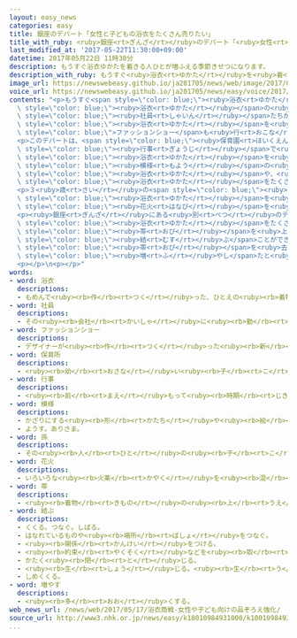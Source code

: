 ```yaml
---
layout: easy_news
categories: easy
title: 銀座のデパート「女性と子どもの浴衣をたくさん売りたい」
title_with_ruby: <ruby>銀座<rt>ぎんざ</rt></ruby>のデパート「<ruby>女性<rt>じょせい</rt></ruby>と<ruby>子<rt>こ</rt></ruby>どもの<ruby>浴衣<rt>ゆかた</rt></ruby>をたくさん<ruby>売<rt>う</rt></ruby>りたい」
last_modified_at: '2017-05-22T11:30:00+09:00'
datetime: 2017年05月22日 11時30分
description: もうすぐ浴衣ゆかたを着きる人ひとが増ふえる季節きせつになります。
description_with_ruby: もうすぐ<ruby>浴衣<rt>ゆかた</rt></ruby>を<ruby>着<rt>き</rt></ruby>る<ruby>人<rt>ひと</rt></ruby>が<ruby>増<rt>ふ</rt></ruby>える<ruby>季節<rt>きせつ</rt></ruby>になります。
image_url: https://newswebeasy.github.io/ja201705/news/web/image/2017/05/22/k10010984931000.jpg
voice_url: https://newswebeasy.github.io/ja201705/news/easy/voice/2017/05/22/k10010984931000.mp3
contents: "<p>もうすぐ<span style=\"color: blue;\"><ruby>浴衣<rt>ゆかた</rt></ruby></span>を<ruby>着<rt>き</rt></ruby>る<ruby>人<rt>ひと</rt></ruby>が<ruby>増<rt>ふ</rt></ruby>える<ruby>季節<rt>きせつ</rt></ruby>になります。<ruby>東京<rt>とうきょう</rt></ruby>の<ruby>銀座<rt>ぎんざ</rt></ruby>にあるデパートは、<span\
  \ style=\"color: blue;\"><ruby>浴衣<rt>ゆかた</rt></ruby></span>の<ruby>特別<rt>とくべつ</rt></ruby>な<ruby>売<rt>う</rt></ruby>り<ruby>場<rt>ば</rt></ruby>を<ruby>作<rt>つく</rt></ruby>りました。<span\
  \ style=\"color: blue;\"><ruby>社員<rt>しゃいん</rt></ruby></span>たちが<ruby>涼<rt>すず</rt></ruby>しそうな<ruby>色<rt>いろ</rt></ruby>の<span\
  \ style=\"color: blue;\"><ruby>浴衣<rt>ゆかた</rt></ruby></span>を<ruby>着<rt>き</rt></ruby>て<span\
  \ style=\"color: blue;\">ファッションショー</span>も<ruby>行<rt>おこな</rt></ruby>いました。</p>\n\
  <p>このデパートは、<span style=\"color: blue;\"><ruby>保育園<rt>ほいくえん</rt></ruby></span>などの<span\
  \ style=\"color: blue;\"><ruby>行事<rt>ぎょうじ</rt></ruby></span>で<ruby>子<rt>こ</rt></ruby>どもと<ruby>一緒<rt>いっしょ</rt></ruby>に<span\
  \ style=\"color: blue;\"><ruby>浴衣<rt>ゆかた</rt></ruby></span>を<ruby>着<rt>き</rt></ruby>る<ruby>人<rt>ひと</rt></ruby>が<ruby>増<rt>ふ</rt></ruby>えていると<ruby>考<rt>かんが</rt></ruby>えています。そして、<ruby>大人<rt>おとな</rt></ruby>と<ruby>同<rt>おな</rt></ruby>じ<span\
  \ style=\"color: blue;\"><ruby>模様<rt>もよう</rt></ruby></span>の<ruby>子<rt>こ</rt></ruby>どもの<span\
  \ style=\"color: blue;\"><ruby>浴衣<rt>ゆかた</rt></ruby></span>や、<ruby>子<rt>こ</rt></ruby>どもが<ruby>着<rt>き</rt></ruby>やすい<span\
  \ style=\"color: blue;\"><ruby>浴衣<rt>ゆかた</rt></ruby></span>をたくさん<ruby>売<rt>う</rt></ruby>っています。</p>\n\
  <p>３<ruby>歳<rt>さい</rt></ruby>の<span style=\"color: blue;\"><ruby>孫<rt>まご</rt></ruby></span>と<ruby>一緒<rt>いっしょ</rt></ruby>に<ruby>来<rt>き</rt></ruby>た<ruby>女性<rt>じょせい</rt></ruby>は「<ruby>家族<rt>かぞく</rt></ruby>で<span\
  \ style=\"color: blue;\"><ruby>浴衣<rt>ゆかた</rt></ruby></span>を<ruby>着<rt>き</rt></ruby>て<span\
  \ style=\"color: blue;\"><ruby>花火<rt>はなび</rt></ruby></span>を<ruby>見<rt>み</rt></ruby>に<ruby>行<rt>い</rt></ruby>きたいです」と<ruby>話<rt>はな</rt></ruby>していました。</p>\n\
  <p><ruby>銀座<rt>ぎんざ</rt></ruby>にある<ruby>別<rt>べつ</rt></ruby>のデパートは、<ruby>食事<rt>しょくじ</rt></ruby>に<ruby>行<rt>い</rt></ruby>くときなど<ruby>普通<rt>ふつう</rt></ruby>の<ruby>日<rt>ひ</rt></ruby>でも<ruby>着<rt>き</rt></ruby>ることができる<ruby>女性<rt>じょせい</rt></ruby>の<span\
  \ style=\"color: blue;\"><ruby>浴衣<rt>ゆかた</rt></ruby></span>をたくさん<ruby>用意<rt>ようい</rt></ruby>しています。かたい<span\
  \ style=\"color: blue;\"><ruby>帯<rt>おび</rt></ruby></span>を<ruby>上手<rt>じょうず</rt></ruby>に<span\
  \ style=\"color: blue;\"><ruby>結<rt>むす</rt></ruby>ぶ</span>ことができない<ruby>若<rt>わか</rt></ruby>い<ruby>女性<rt>じょせい</rt></ruby>が<ruby>多<rt>おお</rt></ruby>いため、<ruby>柔<rt>やわ</rt></ruby>らかい<span\
  \ style=\"color: blue;\"><ruby>帯<rt>おび</rt></ruby></span>を<ruby>去年<rt>きょねん</rt></ruby>より３０％<span\
  \ style=\"color: blue;\"><ruby>増<rt>ふ</rt></ruby>やし</span>たと<ruby>言<rt>い</rt></ruby>っています。</p>\n\
  <p></p>\n<p></p>"
words:
- word: 浴衣
  descriptions:
  - もめんで<ruby><rb>作</rb><rt>つく</rt></ruby>った、ひとえの<ruby><rb>着物</rb><rt>きもの</rt></ruby>。<ruby><rb>湯上</rb><rt>ゆあ</rt></ruby>がりや、<ruby><rb>夏</rb><rt>なつ</rt></ruby>などに<ruby><rb>着</rb><rt>き</rt></ruby>る。
- word: 社員
  descriptions:
  - その<ruby><rb>会社</rb><rt>かいしゃ</rt></ruby>に<ruby><rb>勤</rb><rt>つと</rt></ruby>めている<ruby><rb>人</rb><rt>ひと</rt></ruby>。<ruby><rb>会社員</rb><rt>かいしゃいん</rt></ruby>。
- word: ファッションショー
  descriptions:
  - デザイナーが<ruby><rb>作</rb><rt>つく</rt></ruby>った<ruby><rb>新</rb><rt>あたら</rt></ruby>しい<ruby><rb>型</rb><rt>かた</rt></ruby>の<ruby><rb>服</rb><rt>ふく</rt></ruby>などを<ruby><rb>発表</rb><rt>はっぴょう</rt></ruby>する<ruby><rb>会</rb><rt>かい</rt></ruby>。
- word: 保育所
  descriptions:
  - <ruby><rb>幼</rb><rt>おさな</rt></ruby>い<ruby><rb>子</rb><rt>こ</rt></ruby>どもを<ruby><rb>朝</rb><rt>あさ</rt></ruby>から<ruby><rb>夕方</rb><rt>ゆうがた</rt></ruby>まで<ruby><rb>預</rb><rt>あず</rt></ruby>かって、<ruby><rb>世話</rb><rt>せわ</rt></ruby>をする<ruby><rb>所</rb><rt>ところ</rt></ruby>。ほいくしょ。<ruby><rb>保育園</rb><rt>ほいくえん</rt></ruby>。
- word: 行事
  descriptions:
  - <ruby><rb>前</rb><rt>まえ</rt></ruby>もって<ruby><rb>時期</rb><rt>じき</rt></ruby>を<ruby><rb>決</rb><rt>き</rt></ruby>めて<ruby><rb>行</rb><rt>おこな</rt></ruby>われる、もよおし。
- word: 模様
  descriptions:
  - かざりにする<ruby><rb>形</rb><rt>かたち</rt></ruby>や<ruby><rb>絵</rb><rt>え</rt></ruby>。
  - ようす。ありさま。
- word: 孫
  descriptions:
  - その<ruby><rb>人</rb><rt>ひと</rt></ruby>の<ruby><rb>子</rb><rt>こ</rt></ruby>どもの<ruby><rb>子</rb><rt>こ</rt></ruby>ども。
- word: 花火
  descriptions:
  - いろいろな<ruby><rb>火薬</rb><rt>かやく</rt></ruby>を<ruby><rb>混</rb><rt>ま</rt></ruby>ぜて<ruby><rb>作</rb><rt>つく</rt></ruby>ったものに<ruby><rb>火</rb><rt>ひ</rt></ruby>をつけ、はじけて<ruby><rb>出</rb><rt>で</rt></ruby>る<ruby><rb>光</rb><rt>ひかり</rt></ruby>の<ruby><rb>色</rb><rt>いろ</rt></ruby>や<ruby><rb>形</rb><rt>かたち</rt></ruby>の<ruby><rb>美</rb><rt>うつく</rt></ruby>しさなどを<ruby><rb>楽</rb><rt>たの</rt></ruby>しむもの。
- word: 帯
  descriptions:
  - <ruby><rb>着物</rb><rt>きもの</rt></ruby>の<ruby><rb>上</rb><rt>うえ</rt></ruby>から、<ruby><rb>腰</rb><rt>こし</rt></ruby>の<ruby><rb>辺</rb><rt>あた</rt></ruby>りに<ruby><rb>巻</rb><rt>ま</rt></ruby>いて<ruby><rb>結</rb><rt>むす</rt></ruby>ぶ<ruby><rb>長</rb><rt>なが</rt></ruby>い<ruby><rb>布</rb><rt>ぬの</rt></ruby>。
- word: 結ぶ
  descriptions:
  - くくる。つなぐ。しばる。
  - はなれているものや<ruby><rb>場所</rb><rt>ばしょ</rt></ruby>をつなぐ。
  - <ruby><rb>関係</rb><rt>かんけい</rt></ruby>をつける。
  - <ruby><rb>約束</rb><rt>やくそく</rt></ruby>などを<ruby><rb>取</rb><rt>と</rt></ruby>り<ruby><rb>決</rb><rt>き</rt></ruby>める。
  - かたく<ruby><rb>閉</rb><rt>と</rt></ruby>じる。
  - <ruby><rb>生</rb><rt>しょう</rt></ruby>じる。<ruby><rb>生</rb><rt>う</rt></ruby>み<ruby><rb>出</rb><rt>だ</rt></ruby>す。
  - しめくくる。
- word: 増やす
  descriptions:
  - <ruby><rb>多</rb><rt>おお</rt></ruby>くする。
web_news_url: /news/web/2017/05/17/浴衣商戦-女性や子ども向けの品ぞろえ強化/
source_url: http://www3.nhk.or.jp/news/easy/k10010984931000/k10010984931000.html
...
```

